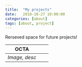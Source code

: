 ```yaml
---
title:  "My projects"
date:   2018-10-27 10:00:00
categories: [about]
tags: [about, project]
---
```


Rerseved space for future projects! 

| OCTA  	|   	|   	|  	
|:-:	|:-:	|:-:	|
| *Image, desc*|   	|   	| 
